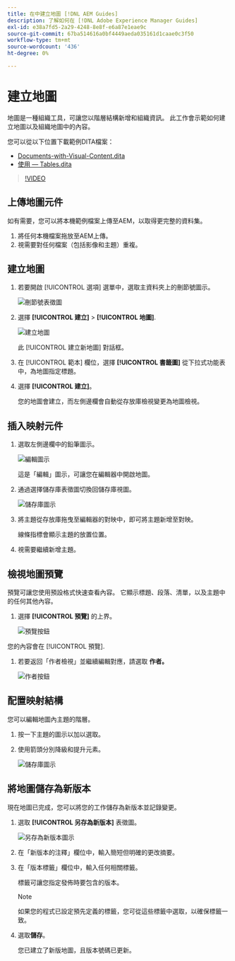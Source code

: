 ```yaml
---
title: 在中建立地圖 [!DNL AEM Guides]
description: 了解如何在 [!DNL Adobe Experience Manager Guides]
exl-id: e38a7fd5-2a29-4248-8e8f-e6a87e1eae9c
source-git-commit: 67ba514616a0bf4449aeda035161d1caae0c3f50
workflow-type: tm+mt
source-wordcount: '436'
ht-degree: 0%

---
```


# 建立地圖

地圖是一種組織工具，可讓您以階層結構新增和組織資訊。 此工作會示範如何建立地圖以及組織地圖中的內容。

您可以從以下位置下載範例DITA檔案：

* [Documents-with-Visual-Content.dita](assets/working-with-maps/Documents-with-Visual-Content.dita)
* [使用 — Tables.dita](assets/working-with-maps/Working-with-Tables.dita)

>[!VIDEO](https://video.tv.adobe.com/v/336725?quality=12&learn=on)

## 上傳地圖元件

如有需要，您可以將本機範例檔案上傳至AEM，以取得更完整的資料集。

1. 將任何本機檔案拖放至AEM上傳。
1. 視需要對任何檔案（包括影像和主題）重複。

## 建立地圖

1. 若要開啟 [!UICONTROL 選項] 選單中，選取主資料夾上的刪節號圖示。

   ![刪節號表徵圖](images/lesson-8/ellipses-9.png)

1. 選擇 **[!UICONTROL 建立]** > **[!UICONTROL 地圖]**.


   ![建立地圖](images/lesson-8/create-map-with-markings.png)

   此 [!UICONTROL 建立新地圖] 對話框。

1. 在 [!UICONTROL 範本] 欄位，選擇 **[!UICONTROL 書籤圖]** 從下拉式功能表中，為地圖指定標題。
1. 選擇 **[!UICONTROL 建立]**。

   您的地圖會建立，而左側邊欄會自動從存放庫檢視變更為地圖檢視。

## 插入映射元件

1. 選取左側邊欄中的鉛筆圖示。

   ![編輯圖示](images/lesson-8/pencil-icon.png)

   這是「編輯」圖示，可讓您在編輯器中開啟地圖。

1. 通過選擇儲存庫表徵圖切換回儲存庫視圖。

   ![儲存庫圖示](images/common/repository-icon.png)

1. 將主題從存放庫拖曳至編輯器的對映中，即可將主題新增至對映。

   線條指標會顯示主題的放置位置。

1. 視需要繼續新增主題。

## 檢視地圖預覽

預覽可讓您使用預設格式快速查看內容。 它顯示標題、段落、清單，以及主題中的任何其他內容。

1. 選擇 **[!UICONTROL 預覽]** 的上界。

   ![預覽按鈕](images/common/select-preview.png)

您的內容會在 [!UICONTROL 預覽].

1. 若要返回「作者檢視」並繼續編輯對應，請選取 **作者。**

   ![作者按鈕](images/lesson-5/author-map.png)

## 配置映射結構

您可以編輯地圖內主題的階層。

1. 按一下主題的圖示以加以選取。
1. 使用箭頭分別降級和提升元素。

   ![儲存庫圖示](images/lesson-8/left-right.png)

## 將地圖儲存為新版本

現在地圖已完成，您可以將您的工作儲存為新版本並記錄變更。

1. 選取 **[!UICONTROL 另存為新版本]** 表徵圖。

   ![另存為新版本圖示](images/common/save-as-new-version.png)

1. 在「新版本的注釋」欄位中，輸入簡短但明確的更改摘要。

1. 在「版本標籤」欄位中，輸入任何相關標籤。

   標籤可讓您指定發佈時要包含的版本。

   >[!NOTE]
   > 
   > 如果您的程式已設定預先定義的標籤，您可從這些標籤中選取，以確保標籤一致。

1. 選取&#x200B;**儲存**。

   您已建立了新版地圖，且版本號碼已更新。
